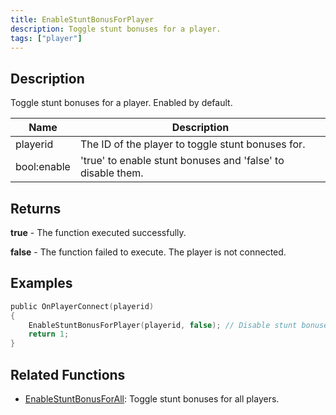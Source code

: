 ```yaml
---
title: EnableStuntBonusForPlayer
description: Toggle stunt bonuses for a player.
tags: ["player"]
---
```


## Description

Toggle stunt bonuses for a player. Enabled by default.

| Name        | Description                                                 |
| ----------- | ----------------------------------------------------------- |
| playerid    | The ID of the player to toggle stunt bonuses for.           |
| bool:enable | 'true' to enable stunt bonuses and 'false' to disable them. |

## Returns

**true** - The function executed successfully.

**false** - The function failed to execute. The player is not connected.

## Examples

```c
public OnPlayerConnect(playerid)
{
    EnableStuntBonusForPlayer(playerid, false); // Disable stunt bonuses when the player connects to the server.
    return 1;
}
```

## Related Functions

- [EnableStuntBonusForAll](EnableStuntBonusForAll): Toggle stunt bonuses for all players.

